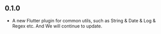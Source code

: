 ## 0.1.0

* A new Flutter plugin for common utils, such as String & Date & Log & Regex etc. And We will continue to update.
